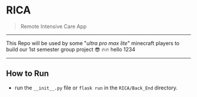 # RICA

> Remote Intensive Care App

---

This Repo will be used by some "_ultra pro max lite_" minecraft players to build our 1st semester group project :sunglasses: :fire::fire: hello 1234

---

## How to Run

- run the `__init__.py` file or `flask run` in the `RICA/Back_End` directory.
